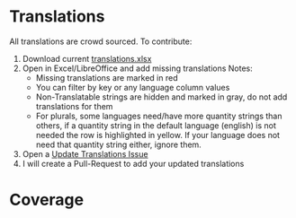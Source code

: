 # Translations

All translations are crowd sourced.
To contribute:
1. Download current [translations.xlsx](https://github.com/PhilKes/NotallyX/raw/refs/heads/main/app/translations.xlsx)
2. Open in Excel/LibreOffice and add missing translations
   Notes:
    - Missing translations are marked in red
    - You can filter by key or any language column values
    - Non-Translatable strings are hidden and marked in gray, do not add translations for them
    - For plurals, some languages need/have more quantity strings than others, if a quantity string in the default language (english) is not needed the row is highlighted in yellow. If your language does not need that quantity string either, ignore them.
3. Open a [Update Translations Issue](https://github.com/PhilKes/NotallyX/issues/new?assignees=&labels=translations&projects=&template=translation.md&title=%3CINSERT+LANGUAGE+HERE%3E+translations+update)
4. I will create a Pull-Request to add your updated translations

# Coverage

<!-- translations:start -->
<!-- translations:end -->